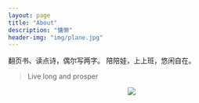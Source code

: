 ```yaml
---
layout: page
title: "About"
description: "慵懒"
header-img: "img/plane.jpg"
---
```




翻页书、读点诗，偶尔写两字。
陪陪娃，上上班，悠闲自在。


> Live long and prosper

<center>
    <p><img src="http://dreamofbook.qiniudn.com/hacker.png" align="center"></p>
</center>

